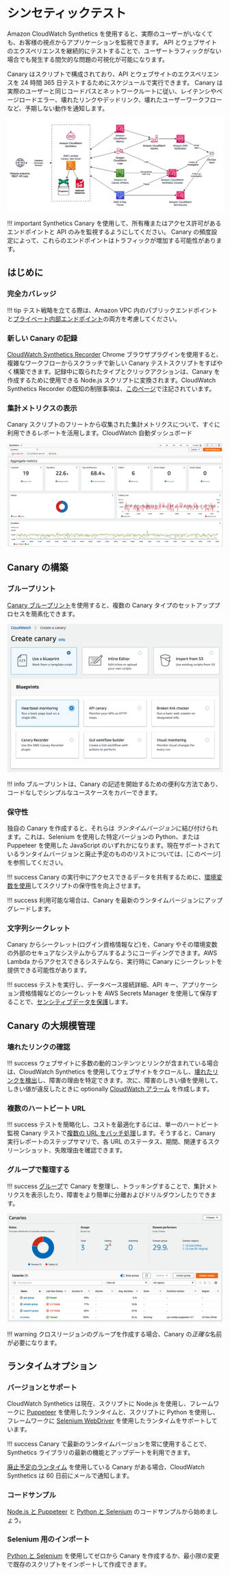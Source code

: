 # シンセティックテスト

Amazon CloudWatch Synthetics を使用すると、実際のユーザーがいなくても、お客様の視点からアプリケーションを監視できます。
API とウェブサイトのエクスペリエンスを継続的にテストすることで、ユーザートラフィックがない場合でも発生する間欠的な問題の可視化が可能になります。

Canary はスクリプトで構成されており、API とウェブサイトのエクスペリエンスを 24 時間 365 日テストするためにスケジュールで実行できます。
Canary は実際のユーザーと同じコードパスとネットワークルートに従い、レイテンシやページロードエラー、壊れたリンクやデッドリンク、壊れたユーザーワークフローなど、予期しない動作を通知します。

![CloudWatch Synthetics architecture](../images/synthetics0.png)

!!! important
    Synthetics Canary を使用して、所有権またはアクセス許可があるエンドポイントと API のみを監視するようにしてください。
    Canary の頻度設定によって、これらのエンドポイントはトラフィックが増加する可能性があります。

## はじめに

### 完全カバレッジ

!!! tip
    テスト戦略を立てる際は、Amazon VPC 内のパブリックエンドポイントと[プライベート内部エンドポイント](https://aws.amazon.com/blogs/mt/monitor-your-private-endpoints-using-cloudwatch-synthetics/)の両方を考慮してください。

### 新しい Canary の記録

[CloudWatch Synthetics Recorder](https://chrome.google.com/webstore/detail/cloudwatch-synthetics-rec/bhdnlmmgiplmbcdmkkdfplenecpegfno) Chrome ブラウザプラグインを使用すると、複雑なワークフローからスクラッチで新しい Canary テストスクリプトをすばやく構築できます。記録中に取られたタイプとクリックアクションは、Canary を作成するために使用できる Node.js スクリプトに変換されます。CloudWatch Synthetics Recorder の既知の制限事項は、[このページ](https://docs.aws.amazon.com/AmazonCloudWatch/latest/monitoring/CloudWatch_Synthetics_Canaries_Recorder.html#CloudWatch_Synthetics_Canaries_Recorder-limitations)で注記されています。

### 集計メトリクスの表示

Canary スクリプトのフリートから収集された集計メトリクスについて、すぐに利用できるレポートを活用します。CloudWatch 自動ダッシュボード

![The CloudWatch Dashboard for Synthetics](../images/synthetics1.png)

## Canary の構築

### ブループリント

[Canary ブループリント](https://docs.aws.amazon.com/ja_jp/AmazonCloudWatch/latest/monitoring/CloudWatch_Synthetics_Canaries_Blueprints.html)を使用すると、複数の Canary タイプのセットアッププロセスを簡素化できます。

![シンセティック Canary を作成する複数の方法](../images/synthetics2.png)

!!! info
    ブループリントは、Canary の記述を開始するための便利な方法であり、コードなしでシンプルなユースケースをカバーできます。

### 保守性

独自の Canary を作成すると、それらは *ランタイムバージョン*に結び付けられます。これは、Selenium を使用した特定バージョンの Python、または Puppeteer を使用した JavaScript のいずれかになります。現在サポートされているランタイムバージョンと廃止予定のもののリストについては、[このページ]を参照してください。

!!! success
    Canary の実行中にアクセスできるデータを共有するために、[環境変数を使用](https://aws.amazon.com/blogs/mt/using-environment-variables-with-amazon-cloudwatch-synthetics/)してスクリプトの保守性を向上させます。

!!! success
    利用可能な場合は、Canary を最新のランタイムバージョンにアップグレードします。

### 文字列シークレット

Canary からシークレット(ログイン資格情報など)を、Canary やその環境変数の外部のセキュアなシステムからプルするようにコーディングできます。AWS Lambda からアクセスできるシステムなら、実行時に Canary にシークレットを提供できる可能性があります。 

!!! success
    テストを実行し、データベース接続詳細、API キー、アプリケーション資格情報などのシークレットを AWS Secrets Manager を使用して保存することで、[センシティブデータを保護](https://aws.amazon.com/blogs/mt/secure-monitoring-of-user-workflow-experience-using-amazon-cloudwatch-synthetics-and-aws-secrets-manager/)します。

## Canary の大規模管理

### 壊れたリンクの確認

!!! success
    ウェブサイトに多数の動的コンテンツとリンクが含まれている場合は、CloudWatch Synthetics を使用してウェブサイトをクロールし、[壊れたリンクを検出](https://aws.amazon.com/blogs/mt/cloudwatch-synthetics-to-find-broken-links-on-your-website/)し、障害の理由を特定できます。次に、障害のしきい値を使用して、しきい値が違反したときに optionally [CloudWatch アラーム](../../tools/alarms/) を作成します。

### 複数のハートビート URL

!!! success
    テストを簡略化し、コストを最適化するには、単一のハートビート監視 Canary テストで[複数の URL をバッチ処理](https://aws.amazon.com/blogs/mt/simplify-your-canary-by-batching-multiple-urls-in-amazon-cloudwatch-synthetics/)します。そうすると、Canary 実行レポートのステップサマリで、各 URL のステータス、期間、関連するスクリーンショット、失敗理由を確認できます。

### グループで整理する

!!! success
    [グループ](https://docs.aws.amazon.com/ja_jp/AmazonCloudWatch/latest/monitoring/CloudWatch_Synthetics_Groups.html)で Canary を整理し、トラッキングすることで、集計メトリクスを表示したり、障害をより簡単に分離およびドリルダウンしたりできます。

![Organize and track canaries in groups](../images/synthetics3.png)

!!! warning
    クロスリージョンのグループを作成する場合、Canary の*正確な*名前が必要になります。

## ランタイムオプション

### バージョンとサポート

CloudWatch Synthetics は現在、スクリプトに Node.js を使用し、フレームワークに [Puppeteer](https://github.com/puppeteer/puppeteer) を使用したランタイムと、スクリプトに Python を使用し、フレームワークに [Selenium WebDriver](https://www.selenium.dev/documentation/webdriver/) を使用したランタイムをサポートしています。

!!! success
    Canary で最新のランタイムバージョンを常に使用することで、Synthetics ライブラリの最新の機能とアップデートを利用できます。

[廃止予定のランタイム](https://docs.aws.amazon.com/ja_jp/AmazonCloudWatch/latest/monitoring/CloudWatch_Synthetics_Canaries_Library.html#CloudWatch_Synthetics_Canaries_runtime_support) を使用している Canary がある場合、CloudWatch Synthetics は 60 日前にメールで通知します。

### コードサンプル

[Node.js と Puppeteer](https://docs.aws.amazon.com/AmazonCloudWatch/latest/monitoring/CloudWatch_Synthetics_Canaries_Samples.html#CloudWatch_Synthetics_Canaries_Samples_nodejspup) と [Python と Selenium](https://docs.aws.amazon.com/AmazonCloudWatch/latest/monitoring/CloudWatch_Synthetics_Canaries_Samples.html#CloudWatch_Synthetics_Canaries_Samples_pythonsel) のコードサンプルから始めましょう。

### Selenium 用のインポート

[Python と Selenium](https://aws.amazon.com/blogs/mt/create-canaries-in-python-and-selenium-using-amazon-cloudwatch-synthetics/) を使用してゼロから Canary を作成するか、最小限の変更で既存のスクリプトをインポートして作成できます。
